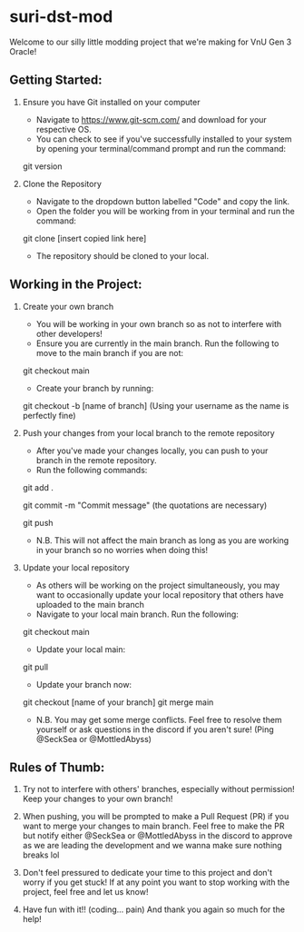 # suri-dst-mod

Welcome to our silly little modding project that we're making for VnU Gen 3 Oracle!

## Getting Started:

1. Ensure you have Git installed on your computer
    - Navigate to https://www.git-scm.com/ and download for your respective OS.
    - You can check to see if you've successfully installed to your system by opening your terminal/command prompt and run the command:
    
    git version

2. Clone the Repository
    - Navigate to the dropdown button labelled "Code" and copy the link.
    - Open the folder you will be working from in your terminal and run the command:

    git clone [insert copied link here]

    - The repository should be cloned to your local.

## Working in the Project:

1. Create your own branch
    - You will be working in your own branch so as not to interfere with other developers!
    - Ensure you are currently in the main branch. Run the following to move to the main branch if you are not:

    git checkout main

    - Create your branch by running:

    git checkout -b [name of branch] (Using your username as the name is perfectly fine)

2. Push your changes from your local branch to the remote repository
    - After you've made your changes locally, you can push to your branch in the remote repository.
    - Run the following commands:

    git add . 

    git commit -m "Commit message"  (the quotations are necessary)

    git push

    - N.B. This will not affect the main branch as long as you are working in your branch so no worries when doing this!

3. Update your local repository
    - As others will be working on the project simultaneously, you may want to occasionally update your local repository that others have uploaded to the main branch
    - Navigate to your local main branch. Run the following:

    git checkout main

    - Update your local main:

    git pull

    - Update your branch now:

    git checkout [name of your branch]
    git merge main

    - N.B. You may get some merge conflicts. Feel free to resolve them yourself or ask questions in the discord if you aren't sure! (Ping @SeckSea or @MottledAbyss)

## Rules of Thumb:

1. Try not to interfere with others' branches, especially without permission! Keep your changes to your own branch!

2. When pushing, you will be prompted to make a Pull Request (PR) if you want to merge your changes to main branch. Feel free to make the PR but notify either @SeckSea or @MottledAbyss in the discord to approve as we are leading the development and we wanna make sure nothing breaks lol

3. Don't feel pressured to dedicate your time to this project and don't worry if you get stuck! If at any point you want to stop working with the project, feel free and let us know!

4. Have fun with it!! (coding... pain) And thank you again so much for the help! 